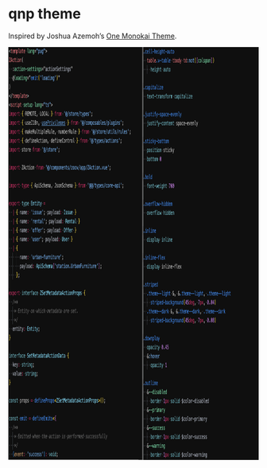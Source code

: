 # qnp theme

Inspired by Joshua Azemoh’s [One Monokai Theme](https://marketplace.visualstudio.com/items?itemName=azemoh.one-monokai).

<img style="width: 991px; height: 830px" src="https://raw.githubusercontent.com/qnp/vscode-theme/master/screenshot-0.1.0.png">
